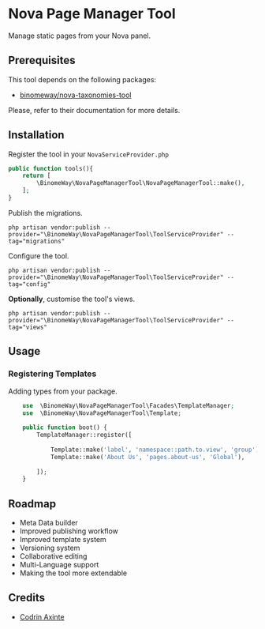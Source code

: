 # Nova Page Manager Tool

Manage static pages from your Nova panel.

## Prerequisites

This tool depends on the following packages:

- [binomeway/nova-taxonomies-tool](https://github.com/binomeway/nova-taxonomies-tool)

Please, refer to their documentation for more details.

## Installation

Register the tool in your `NovaServiceProvider.php`

```php
public function tools(){
    return [
        \BinomeWay\NovaPageManagerTool\NovaPageManagerTool::make(),
    ];
}
```

Publish the migrations.

```shell
php artisan vendor:publish --provider="\BinomeWay\NovaPageManagerTool\ToolServiceProvider" --tag="migrations"
```

Configure the tool.

```shell
php artisan vendor:publish --provider="\BinomeWay\NovaPageManagerTool\ToolServiceProvider" --tag="config"
```

**Optionally**, customise the tool's views.

```shell
php artisan vendor:publish --provider="\BinomeWay\NovaPageManagerTool\ToolServiceProvider" --tag="views"
```

## Usage

### Registering Templates

Adding types from your package.

```php
    use  \BinomeWay\NovaPageManagerTool\Facades\TemplateManager;
    use  \BinomeWay\NovaPageManagerTool\Template;
    
    public function boot() {
        TemplateManager::register([
        
            Template::make('label', 'namespace::path.to.view', 'group'),
            Template::make('About Us', 'pages.about-us', 'Global'),
            
        ]);
    }
```


## Roadmap

- Meta Data builder
- Improved publishing workflow
- Improved template system
- Versioning system
- Collaborative editing
- Multi-Language support
- Making the tool more extendable

## Credits

- [Codrin Axinte](https://github.com/codrin-axinte)
